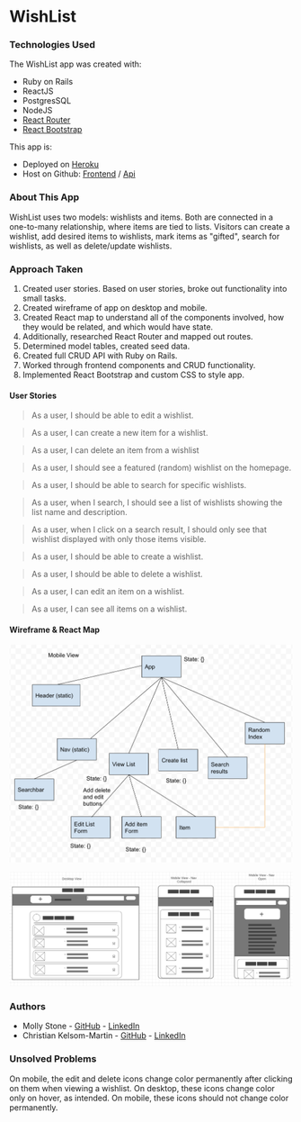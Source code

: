 WishList
======

### Technologies Used

The WishList app was created with:

- Ruby on Rails
- ReactJS
- PostgresSQL
- NodeJS
- [React Router](https://reacttraining.com/react-router/)
- [React Bootstrap](https://react-bootstrap.github.io/)

This app is:

- Deployed on [Heroku](https://the-wish-list-app.herokuapp.com/)
- Host on Github: [Frontend](https://github.com/ekahialoha/wishlist-frontend) / [Api](https://github.com/ekahialoha/wishlist-api)


### About This App

WishList uses two models: wishlists and items. Both are connected in a one-to-many relationship, where items are tied to lists. Visitors can create a wishlist, add desired items to wishlists, mark items as "gifted", search for wishlists, as well as delete/update wishlists.


### Approach Taken

1. Created user stories. Based on user stories, broke out functionality into small tasks.
2. Created wireframe of app on desktop and mobile.
3. Created React map to understand all of the components involved, how they would be related, and which would have state.
4. Additionally, researched React Router and mapped out routes.
5. Determined model tables, created seed data.
6. Created full CRUD API with Ruby on Rails.
7. Worked through frontend components and CRUD functionality.
8. Implemented React Bootstrap and custom CSS to style app.

#### User Stories
 > As a user, I should be able to edit a wishlist.

 > As a user, I can create a new item for a wishlist.

 > As a user, I can delete an item from a wishlist

 > As a user, I should see a featured (random) wishlist on the homepage.

 > As a user, I should be able to search for specific wishlists.

 > As a user, when I search, I should see a list of wishlists showing the list name and description.

 > As a user, when I click on a search result, I should only see that wishlist displayed with only those items visible.

 > As a user, I should be able to create a wishlist.

 > As a user, I should be able to delete a wishlist.

 > As a user, I can edit an item on a wishlist.

 > As a user, I can see all items on a wishlist.

 #### Wireframe & React Map

![alt-text](https://github.com/ekahialoha/wishlist-frontend/blob/dev/wishlist_app-map.png "wishlist react map")

![alt-text](https://github.com/ekahialoha/wishlist-frontend/blob/dev/wishlist_wireframe.png "wishlist wireframe")

### Authors
- Molly Stone - [GitHub](https://github.com/mstone89) - [LinkedIn](https://www.linkedin.com/in/mollycstone/)
- Christian Kelsom-Martin - [GitHub](https://github.com/ekahialoha) - [LinkedIn](https://www.linkedin.com/in/ckelsom-martin/)


### Unsolved Problems

On mobile, the edit and delete icons change color permanently after clicking on them when viewing a wishlist. On desktop, these icons change color only on hover, as intended. On mobile, these icons should not change color permanently.
